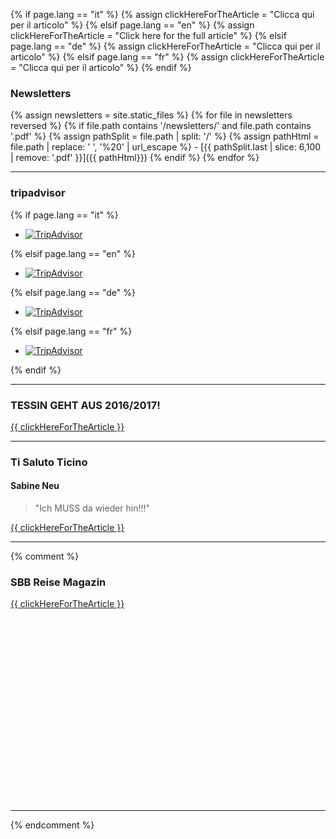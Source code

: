 
{% if page.lang == "it" %} {% assign clickHereForTheArticle = "Clicca qui per il articolo" %}
{% elsif page.lang == "en" %} {% assign clickHereForTheArticle = "Click here for the full article" %}
{% elsif page.lang == "de" %} {% assign clickHereForTheArticle = "Clicca qui per il articolo" %}
{% elsif page.lang == "fr" %} {% assign clickHereForTheArticle = "Clicca qui per il articolo" %}
{% endif %}

### Newsletters

<div>
{% assign newsletters = site.static_files %}
{% for file in newsletters reversed %}
{% if file.path contains '/newsletters/' and file.path contains '.pdf' %}
{% assign pathSplit =  file.path | split: '/' %}
{% assign pathHtml = file.path |  replace: ' ', '%20' | url_escape %}
- [{{ pathSplit.last | slice: 6,100 | remove: '.pdf' }}]({{ pathHtml}})
	{% endif %}
{% endfor %}
</div>

- - - 

### tripadvisor
{% if page.lang == "it" %} 
<div id="TA_certificateOfExcellence406" class="TA_certificateOfExcellence">
<ul id="pFZDOrUiacyR" class="TA_links a1IhCu">
<li id="FpUiSNU4zJ1m" class="7qsGllS">
<a target="_blank" href="https://it.tripadvisor.ch/Restaurant_Review-g664165-d7146334-Reviews-Osteria_Scarpetta_Alla_Fraccia-Tenero_Lake_Maggiore_Canton_of_Ticino_Swiss_Alps.html"><img src="https://www.tripadvisor.com/img/cdsi/img2/awards/CoE2017_WidgetAsset-14348-2.png" alt="TripAdvisor" class="widCOEImg" id="CDSWIDCOELOGO"/></a>
</li>
</ul>
</div>
<script async src="https://www.jscache.com/wejs?wtype=certificateOfExcellence&amp;uniq=406&amp;locationId=7146334&amp;lang=en_US&amp;year=2017&amp;display_version=2"></script>


{% elsif page.lang == "en" %}
<div id="TA_certificateOfExcellence406" class="TA_certificateOfExcellence">
<ul id="pFZDOrUiacyR" class="TA_links a1IhCu">
<li id="FpUiSNU4zJ1m" class="7qsGllS">
<a target="_blank" href="https://www.tripadvisor.com/Restaurant_Review-g664165-d7146334-Reviews-Osteria_Scarpetta_Alla_Fraccia-Tenero_Lake_Maggiore_Canton_of_Ticino_Swiss_Alps.html"><img src="https://www.tripadvisor.com/img/cdsi/img2/awards/CoE2017_WidgetAsset-14348-2.png" alt="TripAdvisor" class="widCOEImg" id="CDSWIDCOELOGO"/></a>
</li>
</ul>
</div>
<script async src="https://www.jscache.com/wejs?wtype=certificateOfExcellence&amp;uniq=406&amp;locationId=7146334&amp;lang=en_US&amp;year=2017&amp;display_version=2"></script>


{% elsif page.lang == "de" %}
<div id="TA_certificateOfExcellence406" class="TA_certificateOfExcellence">
<ul id="pFZDOrUiacyR" class="TA_links a1IhCu">
<li id="FpUiSNU4zJ1m" class="7qsGllS">
<a target="_blank" href="https://www.tripadvisor.ch/Restaurant_Review-g664165-d7146334-Reviews-Osteria_Scarpetta_Alla_Fraccia-Tenero_Lake_Maggiore_Canton_of_Ticino_Swiss_Alps.html"><img src="https://www.tripadvisor.com/img/cdsi/img2/awards/CoE2017_WidgetAsset-14348-2.png" alt="TripAdvisor" class="widCOEImg" id="CDSWIDCOELOGO"/></a>
</li>
</ul>
</div>
<script async src="https://www.jscache.com/wejs?wtype=certificateOfExcellence&amp;uniq=406&amp;locationId=7146334&amp;lang=en_US&amp;year=2017&amp;display_version=2"></script>

{% elsif page.lang == "fr" %}
<div id="TA_certificateOfExcellence406" class="TA_certificateOfExcellence">
<ul id="pFZDOrUiacyR" class="TA_links a1IhCu">
<li id="FpUiSNU4zJ1m" class="7qsGllS">
<a target="_blank" href="https://fr.tripadvisor.ch/Restaurant_Review-g664165-d7146334-Reviews-Osteria_Scarpetta_Alla_Fraccia-Tenero_Lake_Maggiore_Canton_of_Ticino_Swiss_Alps.html"><img src="https://www.tripadvisor.com/img/cdsi/img2/awards/CoE2017_WidgetAsset-14348-2.png" alt="TripAdvisor" class="widCOEImg" id="CDSWIDCOELOGO"/></a>
</li>
</ul>
</div>
<script async src="https://www.jscache.com/wejs?wtype=certificateOfExcellence&amp;uniq=406&amp;locationId=7146334&amp;lang=en_US&amp;year=2017&amp;display_version=2"></script>
{% endif %}

- - - 

### TESSIN GEHT AUS 2016/2017!
[{{ clickHereForTheArticle }}](/reviews/TGA_OsteriaScarpettaAllaFraccia_2016-2017.pdf)

- - - 

### Ti Saluto Ticino

#### Sabine Neu 

> "Ich MUSS da wieder hin!!!"  

[{{ clickHereForTheArticle }}](http://tisalutoticino.blogspot.ch/2014/07/osteria-scarpetta-alla-fraccia-tenero.html)

- - - 

{% comment %}
### SBB Reise Magazin

[{{ clickHereForTheArticle }}](http://issuu.com/sbb_reisemagazin/docs/sbb_reisemagazin_140904/c/slouig8)
<div data-configid="13951617/9691137" style="width: 400px; height: 294px;" class="issuuembed"></div><script type="text/javascript" src="//e.issuu.com/embed.js" async="true"></script>

- - -
{% endcomment %}

